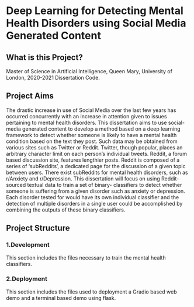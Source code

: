 # Deep Learning for Detecting Mental Health Disorders using Social Media Generated Content

## What is this Project?
Master of Science in Artificial Intelligence, Queen Mary, University of London, 2020-2021 Dissertation Code.

##  Project Aims

The drastic increase in use of Social Media over the last few years has occurred
concurrently with an increase in attention given to issues pertaining to mental health
disorders. This dissertation aims to use social-media generated content to develop a
method based on a deep learning framework to detect whether someone is likely to
have a mental health condition based on the text they post.
Such data may be obtained from various sites such as Twitter or Reddit. Twitter, though
popular, places an arbitrary character limit on each person’s individual tweets. Reddit, a
forum based discussion site, features lengthier posts. Reddit is composed of a series of
‘subReddits’, a dedicated page for the discussion of a given topic between users. There
exist subReddits for mental health disorders, such as r/Anxiety and r/Depression.
This dissertation will focus on using Reddit-sourced textual data to train a set of binary-
classifiers to detect whether someone is suffering from a given disorder such as anxiety
or depression. Each disorder tested for would have its own individual classifier and the
detection of multiple disorders in a single user could be accomplished by combining the
outputs of these binary classifiers.

## Project Structure

### 1.Development
This section includes the files necessary to train the mental health classifiers. 

### 2.Deployment
This section includes the files used to deployment a Gradio based web demo and a terminal based demo using flask.